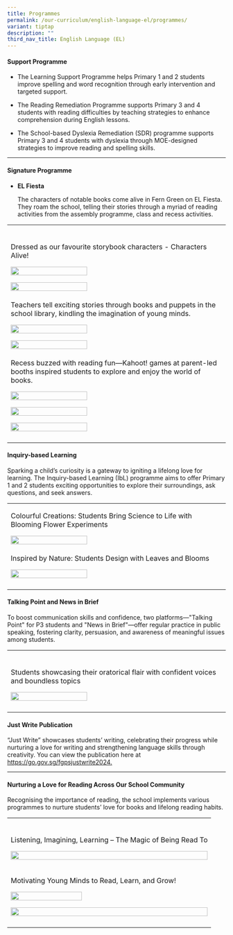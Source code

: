 ```yaml
---
title: Programmes
permalink: /our-curriculum/english-language-el/programmes/
variant: tiptap
description: ""
third_nav_title: English Language (EL)
---
```

<h4><strong>Support Programme</strong></h4>
<ul data-tight="true" class="tight">
<li>
<p>The Learning Support Programme helps Primary 1 and 2 students improve
spelling and word recognition through early intervention and targeted support.</p>
</li>
<li>
<p>The Reading Remediation Programme supports Primary 3 and 4 students with
reading difficulties by teaching strategies to enhance comprehension during
English lessons.</p>
</li>
<li>
<p>The School-based Dyslexia Remediation (SDR) programme supports Primary
3 and 4 students with dyslexia through MOE-designed strategies to improve
reading and spelling skills.</p>
</li>
</ul>
<hr>
<h4><strong>Signature Programme</strong></h4>
<ul data-tight="true" class="tight">
<li>
<p><strong>EL Fiesta</strong>
</p>
<p>The characters of notable books come alive in Fern Green on EL Fiesta.
They roam the school, telling their stories through a myriad of reading
activities from the assembly programme, class and recess activities.&nbsp;</p>
</li>
</ul>
<table style="minWidth: 50px">
<colgroup>
<col>
<col>
</colgroup>
<tbody>
<tr>
<td rowspan="1" colspan="1">
<p></p>
</td>
<td rowspan="1" colspan="1">
<p></p>
</td>
</tr>
<tr>
<td rowspan="1" colspan="2">
<p>Dressed as our favourite storybook characters - Characters Alive!</p>
<div class="isomer-image-wrapper">
<img style="width: 60%;" height="auto" width="100%" alt="" src="/images/English/L1050612_copy.jpg">
</div>
<p></p>
<div class="isomer-image-wrapper">
<img style="width: 60%;" height="auto" width="100%" alt="" src="/images/English/L1050563.jpg">
</div>
</td>
</tr>
<tr>
<td rowspan="1" colspan="2">
<p>Teachers tell exciting stories through books and puppets in the school
library, kindling the imagination of young minds.&nbsp;&nbsp;</p>
<div class="isomer-image-wrapper">
<img style="width: 60%;" height="auto" width="100%" alt="" src="/images/English/EL_Pic_9.png">
</div>
<p></p>
<div class="isomer-image-wrapper">
<img style="width: 60%;" height="auto" width="100%" alt="" src="/images/English/EL_Pic_10.png">
</div>
</td>
</tr>
<tr>
<td rowspan="1" colspan="2">
<p>Recess buzzed with reading fun—Kahoot! games at parent-led booths inspired
students to explore and enjoy the world of books.</p>
<div class="isomer-image-wrapper">
<img style="width: 60%;" height="auto" width="100%" alt="" src="/images/English/EL_Pic_6.png">
</div>
<p></p>
<div class="isomer-image-wrapper">
<img style="width: 60%;" height="auto" width="100%" alt="" src="/images/English/DSC09296.jpg">
</div>
<p></p>
<div class="isomer-image-wrapper">
<img style="width: 60%;" height="auto" width="100%" alt="" src="/images/English/el_fiesta.png">
</div>
</td>
</tr>
<tr>
<td rowspan="1" colspan="1">
<p></p>
</td>
<td rowspan="1" colspan="1">
<p></p>
</td>
</tr>
</tbody>
</table>
<h4><strong>Inquiry-based Learning</strong>&nbsp;</h4>
<p>Sparking a child’s curiosity is a gateway to igniting a lifelong love
for learning. The Inquiry-based Learning (IbL) programme aims to offer
Primary 1 and 2 students exciting opportunities to explore their surroundings,
ask questions, and seek answers.&nbsp;&nbsp;</p>
<table style="minWidth: 50px">
<colgroup>
<col>
<col>
</colgroup>
<tbody>
<tr>
<td rowspan="1" colspan="2">
<p>Colourful Creations: Students Bring Science to Life with Blooming Flower
Experiments</p>
<div class="isomer-image-wrapper">
<img style="width: 60%;" height="auto" width="100%" alt="" src="/images/English/EL_Pic_13.png">
</div>
</td>
</tr>
<tr>
<td rowspan="1" colspan="2">
<p>Inspired by Nature: Students Design with Leaves and Blooms</p>
<div class="isomer-image-wrapper">
<img style="width: 60%;" height="auto" width="100%" alt="" src="/images/English/EL_Pic_12.png">
</div>
</td>
</tr>
<tr>
<td rowspan="1" colspan="1">
<p></p>
</td>
<td rowspan="1" colspan="1">
<p></p>
</td>
</tr>
</tbody>
</table>
<h4><strong>Talking Point and News in Brief</strong>&nbsp;</h4>
<p>To boost communication skills and confidence, two platforms—"Talking Point"
for P3 students and "News in Brief"—offer regular practice in public speaking,
fostering clarity, persuasion, and awareness of meaningful issues among
students.&nbsp;</p>
<table style="minWidth: 50px">
<colgroup>
<col>
<col>
</colgroup>
<tbody>
<tr>
<td rowspan="1" colspan="1">
<p></p>
</td>
<td rowspan="1" colspan="1">
<p></p>
</td>
</tr>
<tr>
<td rowspan="1" colspan="2">
<p>Students showcasing their oratorical flair with confident voices and boundless
topics</p>
<div class="isomer-image-wrapper">
<img style="width: 60%;" height="auto" width="100%" alt="" src="/images/English/talking_point.png">
</div>
</td>
</tr>
<tr>
<td rowspan="1" colspan="1">
<p></p>
</td>
<td rowspan="1" colspan="1">
<p></p>
</td>
</tr>
</tbody>
</table>
<h4><strong>Just Write Publication</strong></h4>
<p>“Just Write” showcases students’ writing, celebrating their progress while
nurturing a love for writing and strengthening language skills through
creativity. You can view the publication here at <a href="https://go.gov.sg/fgpsjustwrite2024" rel="noopener nofollow" target="_blank">https://go.gov.sg/fgpsjustwrite2024.</a>
</p>
<hr>
<h4><strong>Nurturing a Love for Reading Across Our School Community</strong></h4>
<p>Recognising the importance of reading, the school implements various programmes
to nurture students’ love for books and lifelong reading habits.</p>
<table style="minWidth: 50px">
<colgroup>
<col>
<col>
</colgroup>
<tbody>
<tr>
<td rowspan="1" colspan="1">
<p></p>
</td>
<td rowspan="1" colspan="1">
<p></p>
</td>
</tr>
<tr>
<td rowspan="1" colspan="2">
<p>Listening, Imagining, Learning – The Magic of Being Read To</p>
<div class="isomer-image-wrapper">
<img style="width: 100%" height="auto" width="100%" alt="" src="/images/English/EL.png">
</div>
<p></p>
</td>
</tr>
<tr>
<td rowspan="1" colspan="2">
<p>Motivating Young Minds to Read, Learn, and Grow!</p>
<div class="isomer-image-wrapper">
<img style="width: 60%;" height="auto" width="100%" alt="" src="/images/English/EL_1.png">
</div>
<p></p>
<div class="isomer-image-wrapper">
<img style="width: 100%" height="auto" width="100%" alt="" src="/images/English/EL_2.png">
</div>
</td>
</tr>
<tr>
<td rowspan="1" colspan="1">
<p></p>
</td>
<td rowspan="1" colspan="1">
<p></p>
</td>
</tr>
</tbody>
</table>
<p></p>
<p></p>
<p></p>
<p></p>
